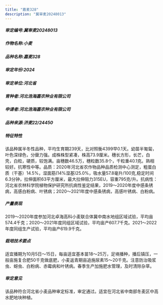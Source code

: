 ```yaml
---
title: "嘉麦328"
description: "冀审麦20248013"
---
```

##### 审定编号:冀审麦20248013

##### 作物名称:小麦

##### 品种名称:嘉麦328

##### 审定年份:2024

##### 审定单位:河北省

##### 育种者:河北浩海嘉农种业有限公司

##### 申请者:河北浩海嘉农种业有限公司

##### 品种来源:济麦22/24450

##### 特征特性
该品种属半冬性品种，平均生育期239天，比对照衡4399早0.1天。幼苗半匍匐，叶色深绿色，分蘖力强。成株株型紧凑，株高73.9厘米。穗长方形，长芒，白壳，白粒，硬质，较饱满。亩穗数46.5万，穗粒数35.8个，千粒重40.1克。熟相较好。抗寒性中等。品质：2020年河北省农作物品种品质检测中心测定，粗蛋白质（干基）14.5%，湿面筋(14%湿基)25.0%，吸水量57.8毫升/100克,稳定时间6.3分钟，拉伸面积63平方厘米，最大拉伸阻力315EU，容重795克/升。抗病性：河北省农林科学院植物保护研究所抗病性鉴定结果，2019～2020年度中感条锈病，高感白粉病、叶锈病；2020～2021年度中感条锈病，高感叶锈病、白粉病。

##### 产量表现
2019～2020年度参加河北卓海高科小麦联合体冀中南水地组区域试验，平均亩574.4千克；2020～2021年度同组区域试验，平均亩产607.7千克。2021～2022年度同组生产试验，平均亩产619.9千克。

##### 栽培技术要点
适宜播期为10月5日～15日，每亩适宜基本苗18～25万，足墒播种，播后镇压，一般亩施复合肥50千克做底肥，小麦返青期亩追施尿素15～20千克。注意防治吸浆虫、蚜虫、白粉病、赤霉病和叶锈病。春季生产加施肥水管理，及时清除杂草。

##### 审定意见
该品种符合河北省小麦品种审定标准，审定通过。适宜在河北省中南部冬麦区中高水肥地块种植。
